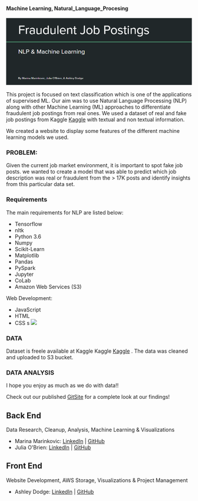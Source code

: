 #### Machine Learning, Natural_Language_Procesing

![](assets/images/title.PNG)

This project is focused on text classification which is one of the applications of supervised ML. Our aim was to use Natural Language Processing (NLP) along with other Machine Learning (ML) approaches to differentiate fraudulent job postings from real ones. We used a dataset of real and fake job postings from Kaggle [Kaggle](https://www.kaggle.com/shivamb/real-or-fake-fake-jobposting-prediction/version/1) with textual and non textual information. 

We created a website to display some features of the different machine learning models we used.

### PROBLEM: 
Given the current job market environment, it is important to spot fake job posts. we wanted to create a model that was able to predict which job description was real or fraudulent from the > 17K posts and identify insights from this particular data set. 
### Requirements 

The main requirements for NLP are listed below:

- Tensorflow 
- nltk
- Python 3.6
- Numpy
- Scikit-Learn
- Matplotlib
- Pandas
- PySpark
- Jupyter
- CoLab
- Amazon Web Services (S3)

Web Development:
- JavaScript 
- HTML
- CSS
s
![](assets/images/NLPMLrepresentaation.PNG)

### DATA
Dataset is freele available at Kaggle Kaggle [Kaggle](https://www.kaggle.com/shivamb/real-or-fake-fake-jobposting-prediction/version/1) . The data was cleaned and uploaded to S3 bucket. 
### DATA ANALYSIS 
I hope you enjoy as much as we do with data!!

Check out our published [GitSite](https://mpdem.github.io/Final_Project/) for a complete look at our findings!

## Back End
Data Research, Cleanup, Analysis, Machine Learning & Visualizations
* Marina Marinkovic: [LinkedIn](https://www.linkedin.com/in/marinamarinkovic/) | [GitHub](https://github.com/MPdeM)
* Julia O'Brien: [LinkedIn](https://www.linkedin.com/in/jobrien1726/) | [GitHub](https://github.com/jobrien1726)
## Front End
Website Development, AWS Storage, Visualizations & Project Management
* Ashley Dodge: [LinkedIn](https://www.linkedin.com/in/ashleydodge88/) | [GitHub](https://github.com/adodge88)

